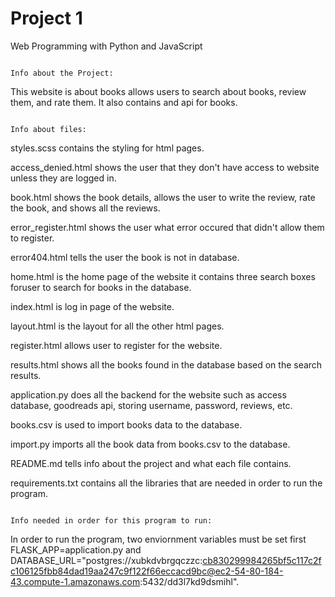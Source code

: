 # Project 1

Web Programming with Python and JavaScript

                                                                                Info about the Project:

This website is about books allows users to search about books, review them, and rate them. It also contains and api for books.

                                                                                Info about files:

styles.scss contains the styling for html pages.

access_denied.html shows the user that they don't have access to website unless they are logged in.

book.html shows the book details, allows the user to write the review, rate the book, and shows all the reviews.

error_register.html shows the user what error occured that didn't allow them to register.

error404.html tells the user the book is not in database.

home.html is the home page of the website it contains three search boxes foruser to search for books in the database.

index.html is log in page of the website.

layout.html is the layout for all the other html pages.

register.html allows user to register for the website.

results.html shows all the books found in the database based on the search results.

application.py does all the backend for the website such as access database, goodreads api, storing username, password, reviews, etc.

books.csv is used to import books data to the database.

import.py imports all the book data from books.csv to the database.

README.md tells info about the project and what each file contains.

requirements.txt contains all the libraries that are needed in order to run the program.

                                                                                Info needed in order for this program to run:

In order to run the program, two enviornment variables must be set first FLASK_APP=application.py and 
DATABASE_URL="postgres://xubkdvbrgqczzc:cb830299984265bf5c117c2fc106125fbb84dad19aa247c9f122f66eccacd9bc@ec2-54-80-184-43.compute-1.amazonaws.com:5432/dd3l7kd9dsmihl".